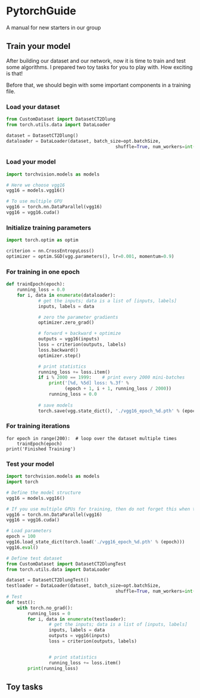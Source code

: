 # PytorchGuide

A manual for new starters in our group



## Train your model

After building our dataset and our network, now it is time to train and test some algorithms. I prepared two toy tasks for you to play with. How exciting is that!

Before that, we should begin with some important components in a training file.



### Load your dataset

```python
from CustomDataset import DatasetCT2Dlung
from torch.utils.data import DataLoader

dataset = DatasetCT2Dlung()
dataloader = DataLoader(dataset, batch_size=opt.batchSize,
                                         shuffle=True, num_workers=int(opt.workers))
```



### Load your model

```python
import torchvision.models as models

# Here we choose vgg16
vgg16 = models.vgg16()

# To use multiple GPU
vgg16 = torch.nn.DataParallel(vgg16)
vgg16 = vgg16.cuda()
```



### Initialize training parameters

```python
import torch.optim as optim

criterion = nn.CrossEntropyLoss()
optimizer = optim.SGD(vgg.parameters(), lr=0.001, momentum=0.9)
```



### For training in one epoch

```python
def trainEpoch(epoch):
    running_loss = 0.0
    for i, data in enumerate(dataloader):
            # get the inputs; data is a list of [inputs, labels]
            inputs, labels = data

            # zero the parameter gradients
            optimizer.zero_grad()

            # forward + backward + optimize
            outputs = vgg16(inputs)
            loss = criterion(outputs, labels)
            loss.backward()
            optimizer.step()

            # print statistics
            running_loss += loss.item()
            if i % 2000 == 1999:    # print every 2000 mini-batches
                print('[%d, %5d] loss: %.3f' %
                      (epoch + 1, i + 1, running_loss / 2000))
                running_loss = 0.0
            
            # save models
            torch.save(vgg.state_dict(), './vgg16_epoch_%d.pth' % (epoch))
```



### For training iterations

```
for epoch in range(200):  # loop over the dataset multiple times
	trainEpoch(epoch)
print('Finished Training')
```



### Test your model

```python
import torchvision.models as models
import torch

# Define the model structure
vgg16 = models.vgg16()

# If you use multiple GPUs for training, then do not forget this when testing
vgg16 = torch.nn.DataParallel(vgg16)
vgg16 = vgg16.cuda()

# Load parameters
epoch = 100
vgg16.load_state_dict(torch.load('./vgg16_epoch_%d.pth' % (epoch)))
vgg16.eval()

# Define test dataset
from CustomDataset import DatasetCT2DlungTest
from torch.utils.data import DataLoader

dataset = DatasetCT2DlungTest()
testloader = DataLoader(dataset, batch_size=opt.batchSize,
                                         shuffle=True, num_workers=int(opt.workers))
# Test
def test():
    with torch.no_grad():
        running_loss = 0
        for i, data in enumerate(testloader):
                # get the inputs; data is a list of [inputs, labels]
                inputs, labels = data
                outputs = vgg16(inputs)
                loss = criterion(outputs, labels)


                # print statistics
                running_loss += loss.item()
		print(running_loss)
```



## Toy tasks

